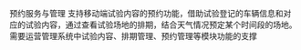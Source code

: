 预约服务与管理
支持移动端试验内容的预约功能，借助试验登记的车辆信息和对应的试验内容，通过查看试验场地的排期，结合天气情况预定某个时间段的场地。需要运营管理系统中试验内容、排期管理、预约管理等模块功能的支撑